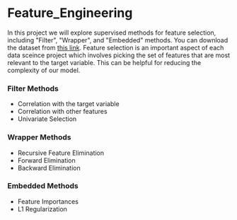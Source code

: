 # Feature_Engineering
In this project we will explore supervised methods for feature selection, including "Filter", "Wrapper", and "Embedded" methods. You can download the dataset from [this link](https://archive.ics.uci.edu/dataset/17/breast+cancer+wisconsin+diagnostic).
Feature selection is an important aspect of each data sceince project which involves picking the set of features that are most relevant to the target variable. This can be helpful for reducing the complexity of our model.

### Filter Methods
- Correlation with the target variable
- Correlation with other features
- Univariate Selection

 ### Wrapper Methods
- Recursive Feature Elimination
- Forward Elimination
- Backward Elimination

### Embedded Methods
- Feature Importances
- L1 Regularization
